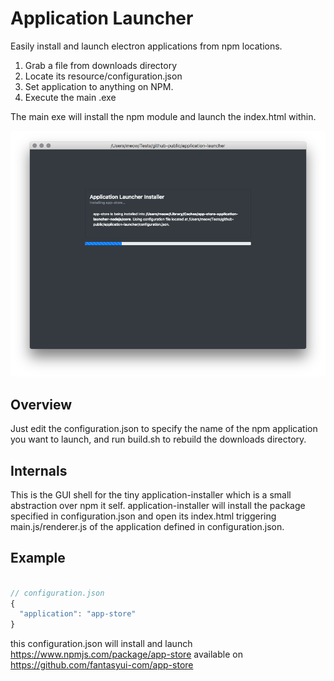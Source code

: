 # Application Launcher
Easily install and launch electron applications from npm locations.

1. Grab a file from downloads directory
2. Locate its resource/configuration.json
3. Set application to anything on NPM.
4. Execute the main .exe

The main exe will install the npm module and launch the index.html within.

![](screenshot.png)

## Overview

Just edit the configuration.json to specify the name of the npm application you want to launch,
and run build.sh to rebuild the downloads directory.

## Internals

This is the GUI shell for the tiny application-installer which is a small abstraction over npm it self.
application-installer will install the package specified in configuration.json and open its index.html
triggering main.js/renderer.js of the application defined in configuration.json.

## Example

```JavaScript

// configuration.json
{
  "application": "app-store"
}


```

this configuration.json will install and launch
https://www.npmjs.com/package/app-store
available on https://github.com/fantasyui-com/app-store
